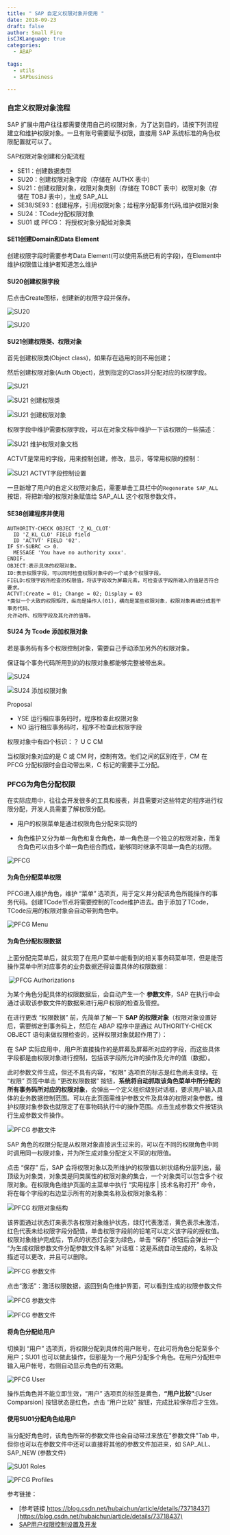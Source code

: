 ```yaml
---
title: " SAP 自定义权限对象并使用 "
date: 2018-09-23
draft: false
author: Small Fire
isCJKLanguage: true
categories: 
  - ABAP

tags: 
  - utils
  - SAPbusiness

---
```


### 自定义权限对象流程

SAP 扩展中用户往往都需要使用自己的权限对象，为了达到目的，请按下列流程建立和维护权限对象。一旦有账号需要赋予权限，直接用 SAP 系统标准的角色权限配置就可以了。

SAP权限对象创建和分配流程

- SE11：创建数据类型
- SU20：创建权限对象字段（存储在 AUTHX 表中）
- SU21：创建权限对象，权限对象类别（存储在 TOBCT 表中）权限对象（存储在 TOBJ 表中），生成 SAP_ALL
- SE38/SE93：创建程序，引用权限对象；给程序分配事务代码,维护权限对象
- SU24：TCode分配权限对象
- SU01 或 PFCG： 将授权对象分配给对象类

#### SE11创建Domain和Data Element

创建权限字段时需要参考Data Element(可以使用系统已有的字段)，在Element中维护权限值让维护者知道怎么维护

#### SU20创建权限字段

后点击Create图标，创建新的权限字段并保存。

![SU20](/images/ABAP/AUTHORITY_SU201.png)

![SU20](/images/ABAP/AUTHORITY_SU202.png)

#### SU21创建权限类、权限对象

首先创建权限类(Object class)，如果存在适用的则不用创建；

然后创建权限对象(Auth Object)，放到指定的Class并分配对应的权限字段。

![SU21](/images/ABAP/AUTHORITY_SU21.png)

![SU21 创建权限类](/images/ABAP/AUTHORITY_SU211.png)

![SU21 创建权限对象](/images/ABAP/AUTHORITY_SU212.png)

权限字段中维护需要权限字段，可以在对象文档中维护一下该权限的一些描述：

![SU21 维护权限对象文档](/images/ABAP/AUTHORITY_SU213.png)

ACTVT是常用的字段，用来控制创建，修改，显示，等常用权限的控制：

![SU21 ACTVT字段控制设置](/images/ABAP/AUTHORITY_SU214.png)

一旦新增了用户的自定义权限对象后，需要单击工具栏中的`Regenerate SAP_ALL`按钮，将把新增的权限对象赋值给 SAP_ALL 这个权限参数文件。

#### SE38创建程序并使用

```JS
AUTHORITY-CHECK OBJECT 'Z_KL_CLOT'
  ID 'Z_KL_CLO' FIELD field
  ID 'ACTVT' FIELD '02'.
IF SY-SUBRC <> 0.
  MESSAGE 'You have no authority xxxx'.
ENDIF.
OBJECT:表示具体的权限对象。
ID:表示权限字段，可以同时检查权限对象中的一个或多个权限字段。
FIELD:权限字段所检查的权限值，将该字段改为屏幕元素，可检查该字段所输入的值是否符合要求。
ACTVT:Create = 01; Change = 02; Display = 03
*类似一个大致的权限矩阵，纵向是操作人(01)，横向是某些权限对象，权限对象再细分成若干事务代码、
允许动作、权限字段及其允许的值等。
```

#### SU24 为 Tcode 添加权限对象

若是事务码有多个权限控制对象，需要自己手动添加另外的权限对象。

保证每个事务代码所用到的的权限对象都能够完整被带出来。

![SU24](/images/ABAP/AUTHORITY_SU241.png)

![SU24 添加权限对象](/images/ABAP/AUTHORITY_SU242.png)

Proposal 

- YSE 运行相应事务码时，程序检查此权限对象
- NO 运行相应事务码时，程序不检查此权限字段

权限对象中有四个标识：？ U  C  CM

当权限对象对应的是 C 或 CM 时，控制有效。他们之间的区别在于，CM 在 PFCG 分配权限时会自动带出来，C 标记的需要手工分配。

### PFCG为角色分配权限

在实际应用中，往往会开发很多的工具和报表，并且需要对这些特定的程序进行权限分配，开发人员需要了解权限分配。

- 用户的权限菜单是通过权限角色分配来实现的

- 角色维护又分为单一角色和复合角色，单一角色是一个独立的权限对象，而复合角色可以由多个单一角色组合而成，能够同时继承不同单一角色的权限。

![PFCG](/images/ABAP/AUTHORITY_PFCG1.png)

#### 为角色分配菜单权限

PFCG进入维护角色，维护 “菜单” 选项页，用于定义并分配该角色所能操作的事务代码。创建TCode节点将需要控制的Tcode维护进去。由于添加了TCode，TCode应用的权限对象会自动带到角色中。

![PFCG Menu](/images/ABAP/AUTHORITY_PFCG2.png)

#### 为角色分配权限数据

上面分配完菜单后，就实现了在用户菜单中能看到的相关事务码菜单项，但是能否操作菜单中所对应事务的业务数据还得设置具体的权限数据：

​	![PFCG Authorizations](/images/ABAP/AUTHORITY_PFCG3.png)

为某个角色分配具体的权限数据后，会自动产生一个 **参数文件**，SAP 在执行中会通过读取该参数文件的数据来进行用户权限的检查及管控。

在进行更改 “权限数据” 前，先简单了解一下 **SAP 的权限对象**（权限对象设置好后，需要绑定到事务码上，然后在 ABAP 程序中是通过 AUTHORITY-CHECK OBJECT 语句来做权限检查的，这样权限对象就起作用了）：

在 SAP 实际应用中，用户所直接操作的是屏幕及屏幕所对应的字段，而这些具体字段都是由权限对象进行控制，包括该字段所允许的操作及允许的值（数据）。

此时参数文件生成，但还不具有内容，“权限” 选项页的标志是红色尚未变绿。在 “权限” 页签中单击 “更改权限数据” 按钮，**系统将自动抓取该角色菜单中所分配的所有事务码所对应的权限对象**，会弹出一个定义组织级别对话框，要求用户输入具体的业务数据控制范围。可以在此页面需维护参数文件及具体的权限对象参数。维护权限对象参数也就限定了在事物码执行中的操作范围。点击生成参数文件按钮执行生成参数文件操作。

![PFCG 参数文件](/images/ABAP/AUTHORITY_PFCG4.png)

SAP 角色的权限分配是从权限对象直接派生过来的，可以在不同的权限角色中同时调用同一权限对象，并为所生成对象分配定义不同的权限值。

点击 “保存” 后，SAP 会将权限对象以及所维护的权限值以树状结构分层列出，最顶级为对象类，对象类是同类属性的权限对象的集合，一个对象类可以包含多个权限对象。在权限角色维护页面的主菜单中执行 “实用程序 | 技术名称打开” 命令，将在每个字段的右边显示所有的对象类名称及权限对象名称：

![PFCG 权限对象结构](/images/ABAP/AUTHORITY_PFCG5.png)

该界面通过状态灯来表示各权限对象维护状态，绿灯代表激活，黄色表示未激活，红色代表未给权限字段分配值，单击权限字段前的铅笔可以定义该字段的授权值。权限对象维护完成后，节点的状态灯会变为绿色，单击 “保存” 按钮后会弹出一个 “为生成权限参数文件分配参数文件名称” 对话框：这是系统自动生成的，名称及描述可以更改，并且可以删除。

![PFCG 参数文件](/images/ABAP/AUTHORITY_PFCG6.png)

点击“激活”：激活权限数据，返回到角色维护界面，可以看到生成的权限参数文件

![PFCG 参数文件](/images/ABAP/AUTHORITY_PFCG7.png)

![PFCG 参数文件](/images/ABAP/AUTHORITY_PFCG8.png)

#### 将角色分配给用户

切换到 “用户” 选项页，将权限分配到具体的用户账号，在此可将角色分配至多个用户；SU01 也可以做此操作，但那是为一个用户分配多个角色。在用户分配栏中输入用户帐号，右侧自动显示角色的有效期。

![PFCG User](/images/ABAP/AUTHORITY_PFCG9.png)

操作后角色并不能立即生效，“用户” 选项页的标签是黄色，**“用户比较”**:[User Comparsion] 按钮状态是红色，点击 “用户比较” 按钮，完成比较保存后才生效。

#### 使用SU01分配角色给用户

当分配好角色时，该角色所带的参数文件也会自动带过来放在"参数文件"Tab 中，但你也可以在参数文件中还可以直接将其他的参数文件加进来，如 SAP_ALL、SAP_NEW (参数文件)

![SU01 Roles](/images/ABAP/AUTHORITY_PFCG10.png)

![PFCG Profiles](/images/ABAP/AUTHORITY_PFCG11.png)





参考链接：

- ​	[参考链接 https://blog.csdn.net/hubaichun/article/details/73718437](https://blog.csdn.net/hubaichun/article/details/73718437)
- ​	[SAP用户权限控制设置及开发](https://blog.csdn.net/candy_mmyy/article/details/54906571)